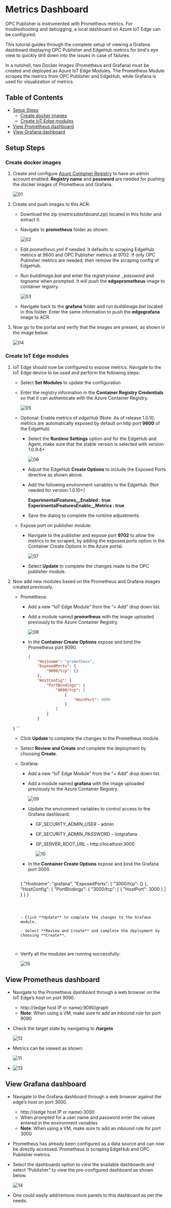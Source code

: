 

# Metrics Dashboard

OPC Publisher is instrumented with Prometheus metrics. For troubleshooting and debugging, a local dashboard on Azure IoT Edge can be configured.

This tutorial guides through the complete setup of viewing a Grafana dashboard displaying OPC Publisher and EdgeHub metrics for bird's eye view to quickly drill down into the issues in case of failures. 

In a nutshell, two Docker images (Prometheus and Grafana) must be created and deployed as Azure IoT Edge Modules. The Prometheus Module scrapes the metrics from OPC Publisher and EdgeHub, while Grafana is used for visualization of metrics.



## Table of Contents

- [Setup Steps](#setup-steps)
  - [Create docker images](#create-docker-images)
  - [Create IoT Edge modules](#create-iot-edge-modules)
- [View Prometheus dashboard](#view-prometheus-dashboard)
- [View Grafana dashboard](#view-grafana-dashboard)



## Setup Steps



### Create docker images



1. Create and configure [Azure Container Registry](https://docs.microsoft.com/en-us/azure/container-registry/container-registry-get-started-portal) to have an admin account enabled.  **Registry name** and **password**  are needed for pushing the docker images of Prometheus and Grafana.

    

    ![01](./media/01.JPG)

    

2. Create and push images to this ACR:

    - Download the zip (*metricsdashboard.zip*) located in this folder and extract it.

    - Navigate to **prometheus** folder as shown:
      
      
      ![02](./media/02.JPG)
      
      
      
    - Edit *prometheus.yml* if needed. It defaults to scraping EdgeHub metrics at 9600 and OPC Publisher metrics at 9702. If only OPC Publisher metrics are needed, then remove the scraping config of EdgeHub.

    - Run *buildimage.bat* and enter the _registryname_ , _password_ and _tagname_ when prompted. It will push the **edgeprometheus** image to container registry.
      
      
      
      ![03](./media/03.JPG)
      
      
      
    - Navigate back to the **grafana** folder and run *buildimage.bat* located in this folder. Enter the same information to push the **edgegrafana** image to ACR.

3. Now go to the portal and verify that the images are present, as shown in the image below. 

   

   ![04](./media/04.JPG)



### Create IoT Edge modules



1. IoT Edge should now be configured to expose metrics. Navigate to the IoT Edge device to be used and perform the following steps:

    - Select **Set Modules** to update the configuration

    - Enter the registry information in the **Container Registry Credentials** so that it can authenticate with the Azure Container Registry.

      

      ![05](./media/05.JPG)

      

    - Optional: Enable metrics of *edgeHub* (Note: As of release 1.0.10, metrics are automatically exposed by default on http port **9600** of the EdgeHub)

      - Select the **Runtime Settings** option and for the EdgeHub and Agent, make sure that the
        stable version is selected with version 1.0.9.4+

        

        ![06](./media/06.JPG)
        
        
        
      - Adjust the EdgeHub **Create Options** to include the Exposed Ports directive as shown above.

      - Add the following environment variables to the EdgeHub. (Not needed for version 1.0.10+)

        **ExperimentalFeatures__Enabled               : true**
        **ExperimentalFeaturesEnable__Metrics   : true**

      - Save the dialog to complete the runtime adjustments.

    - Expose port on publisher module:

      - Navigate to the publisher and expose port **9702** to allow the metrics to be scraped, by adding the exposed ports option in the Container Create Options in the Azure portal.

        

        ![07](./media/07.JPG)
      
        
      
      - Select **Update** to complete the changes made to the OPC publisher module.

2. Now add new modules based on the Prometheus and Grafana images created previously.

    - Prometheus: 

      - Add a new “IoT Edge Module” from the “+ Add” drop down list.

      - Add a module named **prometheus** with the image uploaded previously to the Azure Container Registry.

        ![08](./media/08.JPG)

        

      - In the **Container Create Options** expose and bind the Prometheus port 9090.
    
        ```json
        {
            "Hostname": "prometheus",
            "ExposedPorts": {
                "9090/tcp": {}
            },
            "HostConfig": {
                "PortBindings": {
                    "9090/tcp": [
                        {
                            "HostPort": 9090
                        }
                    ]
                }
            }
    }
        ```

        

      - Click **Update** to complete the changes to the Prometheus module.

      - Select **Review and Create** and complete the deployment by choosing **Create**.

    - Grafana:

      - Add a new “IoT Edge Module” from the “+ Add” drop down list.

      - Add a module named **grafana** with the image uploaded previously to the Azure Container Registry.

        ![09](./media/09.JPG)

        

      - Update the environment variables to control access to the Grafana dashboard.

        - GF_SECURITY_ADMIN_USER - admin

        - GF_SECURITY_ADMIN_PASSWORD - iiotgrafana

        - GF_SERVER_ROOT_URL  - http://localhost:3000

          ![10](./media/10.JPG)
    
        
    
      - In the **Container Create Options** expose and bind the Grafana port 3000.
    
        ```json
      {
            "Hostname": "grafana",
            "ExposedPorts": {
                "3000/tcp": {}
            },
            "HostConfig": {
                "PortBindings": {
                    "3000/tcp": [
                        {
                            "HostPort": 3000
                        }
                    ]
            }
            }
    }
        ```

        
    
      - Click **Update** to complete the changes to the Grafana module.
    
      - Select **Review and Create** and complete the deployment by choosing **Create**.
    
      
    
    - Verify all the modules are running successfully:
      
      
      
      ![15](./media/15.JPG)



## View Prometheus dashboard

- Navigate to the Prometheus dashboard through a web browser on the IoT Edge’s host on port 9090.

  - http://{edge host IP or name}:9090/graph
  - **Note**: When using a VM, make sure to add an inbound rule for port 9090

- Check the target state by navigating to **/targets** 

  

  ![12](./media/12.JPG)

  

- Metrics can be viewed as shown:

  

  ![11](./media/11.JPG)

- ![13](./media/13.JPG)



## View Grafana dashboard

- Navigate to the Grafana dashboard through a web browser against the edge’s host on port 3000.
  - http://{edge host IP or name}:3000
  - When prompted for a user name and password enter the values entered in the environment variables
  - **Note**: When using a VM, make sure to add an inbound rule for port 3000
  
- Prometheus has already been configured as a data source and can now be directly accessed. Prometheus is scraping EdgeHub and OPC Publisher metrics.

- Select the dashboards option to view the available dashboards and select “Publisher” to view the pre-configured dashboard as shown below. 

  

  ![14](./media/14.JPG)

  

- One could easily add/remove more panels to this dashboard as per the needs.